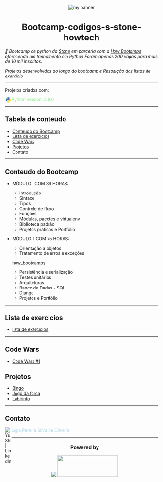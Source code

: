 <p align="center">
  <a  target="_blank" rel="noreferrer"><img src=https://user-images.githubusercontent.com/69727594/154172033-847f2118-dd5d-48fe-a98e-6d71484fbc1f.png alt="my banner"></a>
</p>

<!--[Example screenshot](https://www.canva.com/design/DAE8p0EAle0/acv_WepW35nffWHWRuehIg/edit?utm_content=DAE8p0EAle0&utm_campaign=designshare&utm_medium=link2&utm_source=sharebutton)-->
<h1 align="center">
Bootcamp-codigos-s-stone-howtech
</h1>


*💚 Bootcamp de python da [_Stone_](https://sites.google.com/stone.com.br/stonetech/) em parceria com a [_How Bootamps_](https://howedu.com.br/) oferecendo um treinamento em Python Foram apenas 200 vagas para mais de 10 mil inscritos.*

*Projetos desenvolvidos ao longo do bootcamp e Resolução das listas de exercicio*

---
<!-- <h2 align="left"> Tecnologias </h2> -->

Projetos criados com:

<a><img align="left" src=https://raw.githubusercontent.com/devicons/devicon/master/icons/python/python-original.svg width="21px"/></a>
<font color='lightgreen'>Python version:  3.9.6</font>

---
<h2 align="left"> Tabela de conteudo </h2>

  - [Conteudo do Bootcamp](#conteudo-do-bootcamp)
  - [Lista de exercicios](#lista-de-exercicios)
  - [Code Wars](#Code-Wars)
  - [Projetos](#projetos)
  - [Contato](#contato)
___
##  Conteudo do Bootcamp
* MÓDULO I COM 36 HORAS:
  - Introdução
  - Sintaxe
  - Tipos
  - Controle de fluxo
  - Funções
  - Módulos, pacotes e virtualenv
  - Biblioteca padrão
  - Projetos práticos e Portfólio
  
* MÓDULO II COM 75 HORAS:
  
  - Orientação a objetos
  - Tratamento de erros e exceções
  
  how_bootcamps
  - Persistência e serialização
  - Testes unitários
  - Arquiteturas
  - Banco de Dados - SQL
  - Django
  - Projetos e Portfólio                                                                     
___                
## Lista de exercicios
* [lista de exercicios](./lista_de_exercicios/)
___
## Code Wars
* [Code Wars #1](./Code_wars/Code_wars_1/)
  
##  Projetos 
* [Bingo](./projects/bingo/)
* [Jogo da forca](./projects/jogo_da_forca/)
* [Labirinto](./projects/labirinto/)
___
##  Contato

<p align="left">
<a href="https://www.linkedin.com/in/ligia-pereira-silva-de-oliveira/"><img align="left" src=https://user-images.githubusercontent.com/69727594/139465237-0a5c3189-ab93-4a12-a2d1-9dc958db0e6d.png alt="Yu Shi | LinkedIn" width="21px"/></a><font color='lightblue'>Lígia Pereira Silva de Oliveira</font>
</p>

___

<h3 align="center"> Powered by </h3>
<p align="center">
<a ><img src=https://user-images.githubusercontent.com/86573930/161345241-ff03bcad-986b-4c61-a52d-57b0e9ed8a38.PNG  width="80px" > <img src=https://user-images.githubusercontent.com/86573930/161345330-0869e6a8-5a39-4836-ad3f-387bc927e5f0.PNG  width="200" height="70"></a>
</p>
  <!-- <h3> Modulos externos usados:</h3>

  - [_Termcolor_](https://pypi.org/project/termcolor/)
  - [_Numpy_](https://numpy.org/) -->